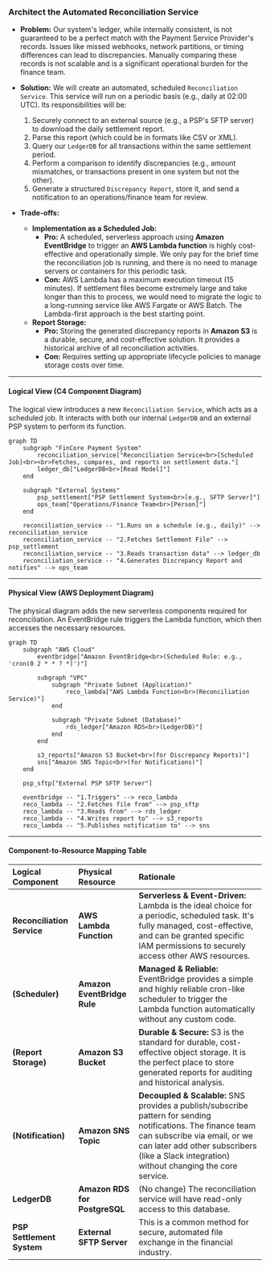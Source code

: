 ### **Architect the Automated Reconciliation Service**

*   **Problem:** Our system's ledger, while internally consistent, is not guaranteed to be a perfect match with the Payment Service Provider's records. Issues like missed webhooks, network partitions, or timing differences can lead to discrepancies. Manually comparing these records is not scalable and is a significant operational burden for the finance team.

*   **Solution:** We will create an automated, scheduled `Reconciliation Service`. This service will run on a periodic basis (e.g., daily at 02:00 UTC). Its responsibilities will be:
    1.  Securely connect to an external source (e.g., a PSP's SFTP server) to download the daily settlement report.
    2.  Parse this report (which could be in formats like CSV or XML).
    3.  Query our `LedgerDB` for all transactions within the same settlement period.
    4.  Perform a comparison to identify discrepancies (e.g., amount mismatches, or transactions present in one system but not the other).
    5.  Generate a structured `Discrepancy Report`, store it, and send a notification to an operations/finance team for review.

*   **Trade-offs:**
    *   **Implementation as a Scheduled Job:**
        *   **Pro:** A scheduled, serverless approach using **Amazon EventBridge** to trigger an **AWS Lambda function** is highly cost-effective and operationally simple. We only pay for the brief time the reconciliation job is running, and there is no need to manage servers or containers for this periodic task.
        *   **Con:** AWS Lambda has a maximum execution timeout (15 minutes). If settlement files become extremely large and take longer than this to process, we would need to migrate the logic to a long-running service like AWS Fargate or AWS Batch. The Lambda-first approach is the best starting point.
    *   **Report Storage:**
        *   **Pro:** Storing the generated discrepancy reports in **Amazon S3** is a durable, secure, and cost-effective solution. It provides a historical archive of all reconciliation activities.
        *   **Con:** Requires setting up appropriate lifecycle policies to manage storage costs over time.

---

#### **Logical View (C4 Component Diagram)**

The logical view introduces a new `Reconciliation Service`, which acts as a scheduled job. It interacts with both our internal `LedgerDB` and an external PSP system to perform its function.

```mermaid
graph TD
    subgraph "FinCore Payment System"
        reconciliation_service["Reconciliation Service<br>[Scheduled Job]<br><br>Fetches, compares, and reports on settlement data."]
        ledger_db["LedgerDB<br>[Read Model]"]
    end

    subgraph "External Systems"
        psp_settlement["PSP Settlement System<br>[e.g., SFTP Server]"]
        ops_team["Operations/Finance Team<br>[Person]"]
    end
    
    reconciliation_service -- "1.Runs on a schedule (e.g., daily)" --> reconciliation_service
    reconciliation_service -- "2.Fetches Settlement File" --> psp_settlement
    reconciliation_service -- "3.Reads transaction data" --> ledger_db
    reconciliation_service -- "4.Generates Discrepancy Report and notifies" --> ops_team
```

---

#### **Physical View (AWS Deployment Diagram)**

The physical diagram adds the new serverless components required for reconciliation. An EventBridge rule triggers the Lambda function, which then accesses the necessary resources.

```mermaid
graph TD
    subgraph "AWS Cloud"
        eventbridge["Amazon EventBridge<br>(Scheduled Rule: e.g., 'cron(0 2 * * ? *)')"]

        subgraph "VPC"
            subgraph "Private Subnet (Application)"
                reco_lambda["AWS Lambda Function<br>(Reconciliation Service)"]
            end
            
            subgraph "Private Subnet (Database)"
                rds_ledger["Amazon RDS<br>(LedgerDB)"]
            end
        end

        s3_reports["Amazon S3 Bucket<br>(for Discrepancy Reports)"]
        sns["Amazon SNS Topic<br>(for Notifications)"]
    end

    psp_sftp["External PSP SFTP Server"]

    eventbridge -- "1.Triggers" --> reco_lambda
    reco_lambda -- "2.Fetches file from" --> psp_sftp
    reco_lambda -- "3.Reads from" --> rds_ledger
    reco_lambda -- "4.Writes report to" --> s3_reports
    reco_lambda -- "5.Publishes notification to" --> sns
```

---

#### **Component-to-Resource Mapping Table**

| Logical Component | Physical Resource | Rationale |
| :--- | :--- | :--- |
| **Reconciliation Service** | **AWS Lambda Function** | **Serverless & Event-Driven:** Lambda is the ideal choice for a periodic, scheduled task. It's fully managed, cost-effective, and can be granted specific IAM permissions to securely access other AWS resources. |
| **(Scheduler)** | **Amazon EventBridge Rule** | **Managed & Reliable:** EventBridge provides a simple and highly reliable cron-like scheduler to trigger the Lambda function automatically without any custom code. |
| **(Report Storage)** | **Amazon S3 Bucket** | **Durable & Secure:** S3 is the standard for durable, cost-effective object storage. It is the perfect place to store generated reports for auditing and historical analysis. |
| **(Notification)** | **Amazon SNS Topic** | **Decoupled & Scalable:** SNS provides a publish/subscribe pattern for sending notifications. The finance team can subscribe via email, or we can later add other subscribers (like a Slack integration) without changing the core service. |
| **LedgerDB** | **Amazon RDS for PostgreSQL** | (No change) The reconciliation service will have read-only access to this database. |
| **PSP Settlement System**| **External SFTP Server** | This is a common method for secure, automated file exchange in the financial industry. |
